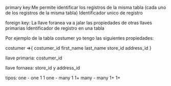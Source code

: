 primary key:Me permite identificar los registros de la misma tabla (cada uno de los registros de la misma tabla)
Identificador unico de registro 

foreign key: La llave foranea va a jalar las propiedades de otras llaves primarias
Identificador de registro en una tabla

Por ejemplo de la tabla costumer yo tengo las siguientes propiedades: 

costumer =>{
    costumer_id
    first_name 
    last_name 
    store_id
    address_id
}

llave primaria: costumer_id 

llave fornaea: store_id y address_id


tipos: 
one - one   1   1
one - many  1   1+
many - many 1+  1+